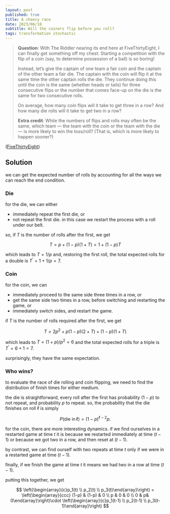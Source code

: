 ```yaml
---
layout: post
published: true
title: A chancy race
date: 2023/06/18
subtitle: Will the coiners flip before you roll?
tags: transformation stochastic
---
```


>**Question**: With The Riddler nearing its end here at FiveThirtyEight, I can finally get something off my chest: Starting a competition with the flip of a coin (say, to determine possession of a ball) is so boring!
>
>Instead, let’s give the captain of one team a fair coin and the captain of the other team a fair die. The captain with the coin will flip it at the same time the other captain rolls the die. They continue doing this until the coin is the same (whether heads or tails) for three consecutive flips or the number that comes face-up on the die is the same for two consecutive rolls.
>
>On average, how many coin flips will it take to get three in a row? And how many die rolls will it take to get two in a row?
>
>**Extra credit**: While the numbers of flips and rolls may often be the same, which team — the team with the coin or the team with the die — is more likely to win the toss/roll? (That is, which is more likely to happen sooner?)

<!--more-->

([FiveThirtyEight](https://fivethirtyeight.com/features/can-you-solve-middle-square-madness/))

## Solution

we can get the expected number of rolls by accounting for all the ways we can reach the end condition. 

### Die

for the die, we can either

- immediately repeat the first die, or
- not repeat the first die. in this case we restart the process with a roll under our belt.

so, if $T$ is the number of rolls after the first, we get

$$ T = p + (1 - p)(1 + T) = 1 + (1 - p) T $$

which leads to $T = 1/p$ and, restoring the first roll, the total expected rolls for a double is $T^\prime = 1 + 1/p  = 7.$

### Coin 

for the coin, we can 

- immediately proceed to the same side three times in a row, or
- get the same side two times in a row, before switching and restarting the game, or
- immediately switch sides, and restart the game.

if $T$ is the number of rolls required after the first, we get

$$ T = 2p^2 + p(1 - p)(2 + T) + (1 - p)(1 + T)$$

which leads to $T = (1 + p)/p^2 = 6$ and the total expected rolls for a triple is $T^\prime = 6 + 1 = 7.$

surprisingly, they have the same expectation.

### Who wins?

to evaluate the race of die rolling and coin flipping, we need to find the distribution of finish times for either medium.

the die is straightforward, every roll after the first has probability $(1-p)$ to not repeat, and probability $p$ to repeat. so, the probability that the die finishes on roll $\ell$ is simply 

$$ P(\text{die in}\, \ell) = (1-p)^{\ell-2}p. $$

for the coin, there are more interesting dynamics. if we find ourselves in a restarted game at time $t$ it is because we restarted immediately at time $(t-1)$ or because we got two in a row, and then reset at $(t-1).$

by contrast, we can find ourself with two repeats at time $t$ only if we were in a restarted game at time $(t-1).$

finally, if we finish the game at time $t$ it means we had two in a row at time $(t-1).$

putting this together, we get

$$ \left(\begin{array}{c}p_1(t) \\ p_2(t) \\ p_3(t)\end{array}\right) = \left(\begin{array}{ccc} (1-p) & (1-p) & 0 \\ p & 0 & 0 \\ 0 & p& 0\end{array}\right)\cdot \left(\begin{array}{c}p_1(t-1) \\ p_2(t-1) \\ p_3(t-1)\end{array}\right) $$

<br>
